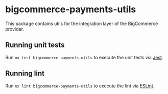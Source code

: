 # bigcommerce-payments-utils

This package contains utils for the integration layer of the BigCommerce provider.

## Running unit tests

Run `nx test bigcommerce-payments-utils` to execute the unit tests via [Jest](https://jestjs.io).

## Running lint

Run `nx lint bigcommerce-payments-utils` to execute the lint via [ESLint](https://eslint.org/).
